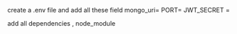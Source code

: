 create a .env file and add all these field
mongo_uri=
PORT=
JWT_SECRET =

add all dependencies , node_module
